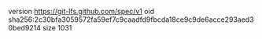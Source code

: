version https://git-lfs.github.com/spec/v1
oid sha256:2c30bfa3059572fa59ef7c9caadfd9fbcda18ce9c9de6acce293aed30bed9214
size 1031
